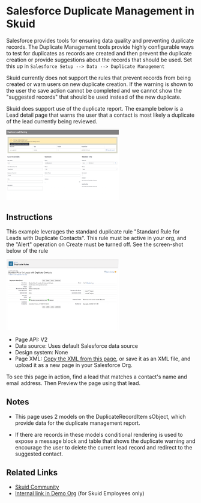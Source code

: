 # Salesforce Duplicate Management in Skuid

Salesforce provides tools for ensuring data quality and preventing duplicate records.  The Duplicate Management tools provide highly configurable ways to test for duplicates as records are created and then prevent the duplicate creation or provide suggestions about the records that should be used. Set this up in `Salesforce Setup --> Data --> Duplicate Management`

Skuid currently does not support the rules that prevent records from being created or warn users on new duplicate creation.  If the warning is shown to the user the save action cannot be completed and we cannot show the "suggested records" that should be used instead of the new duplicate. 

Skuid does support use of the duplicate report.   The example below is a Lead detail page that warns the user that a contact is most likely a duplicate of the lead currently being reviewed. 

<img src="Duplicate_Management.png" width="300"></img>

## Instructions

This example leverages the standard duplicate rule "Standard Rule for Leads with Duplicate Contacts". This rule must be active in your org,  and the "Alert" operation on Create must be turned off.  See the screen-shot below of the rule 

<img src="Duplicate_Setup.png" width="300"></img>

- Page API:  V2
- Data source: Uses default Salesforce data source
- Design system: None 
- Page XML:  [Copy the XML from this page](DuplicateLeadWarning.xml), or save it as an XML file, and upload it as a new page in your Salesforce Org.  

To see this page in action,  find a lead that matches a contact's name and email address.  Then Preview the page using that lead.

## Notes
- This page uses 2 models on the DuplicateRecordItem sObject, which provide data for the duplicate management report. 

- If there are records in these models conditional rendering is used to expose a message block and table that shows the duplicate warning and encourage the user to delete the current lead record and redirect to the suggested contact.  


## Related Links
- [Skuid Community](https://community.skuid.com/skuid/topics/duplicate-management-in-winter-15?topic-reply-list%5Bsettings%5D%5Bfilter_by%5D=all)
- [Internal link in Demo Org](https://skuid-demo--skuid.na37.visual.force.com/apex/skuid__PageBuilder?id=a090P00001ncweeQAA) (for Skuid Employees only)



<!--
Rnh Notes. 
Maybe expand this to discuss options for interacting with list of duplicate leads  (Requires new dupe management on lead to lead)

When field actions are possible, you could update lead values with what is in duplicate item. 
-->